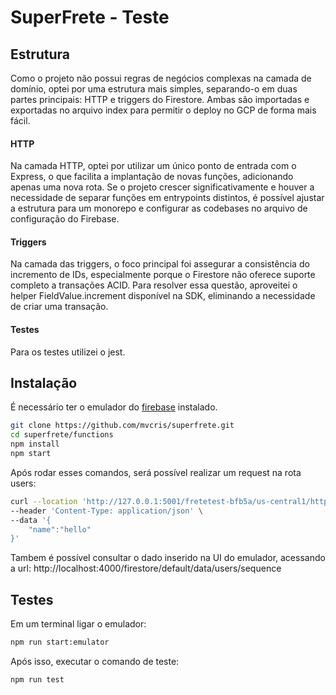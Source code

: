 # SuperFrete - Teste

## Estrutura
Como o projeto não possui regras de negócios complexas na camada de domínio, optei por uma estrutura mais simples, separando-o em duas partes principais: HTTP e triggers do Firestore. Ambas são importadas e exportadas no arquivo index para permitir o deploy no GCP de forma mais fácil.

#### HTTP
Na camada HTTP, optei por utilizar um único ponto de entrada com o Express, o que facilita a implantação de novas funções, adicionando apenas uma nova rota. Se o projeto crescer significativamente e houver a necessidade de separar funções em entrypoints distintos, é possível ajustar a estrutura para um monorepo e configurar as codebases no arquivo de configuração do Firebase.

#### Triggers
Na camada das triggers, o foco principal foi assegurar a consistência do incremento de IDs, especialmente porque o Firestore não oferece suporte completo a transações ACID. Para resolver essa questão, aproveitei o helper FieldValue.increment disponível na SDK, eliminando a necessidade de criar uma transação.

#### Testes
Para os testes utilizei o jest.

## Instalação

É necessário ter o emulador do [firebase](https://firebase.google.com/docs/emulator-suite) instalado.

```sh
git clone https://github.com/mvcris/superfrete.git
cd superfrete/functions
npm install
npm start
```
Após rodar esses comandos, será possível realizar um request na rota users:
```sh
curl --location 'http://127.0.0.1:5001/fretetest-bfb5a/us-central1/httpApi/users' \
--header 'Content-Type: application/json' \
--data '{
    "name":"hello"
}'
```
Tambem é possível consultar o dado inserido na UI do emulador, acessando a url: http://localhost:4000/firestore/default/data/users/sequence

## Testes
Em um terminal ligar o emulador:
```sh
npm run start:emulator
```
Após isso, executar o comando de teste:
```sh
npm run test
```
